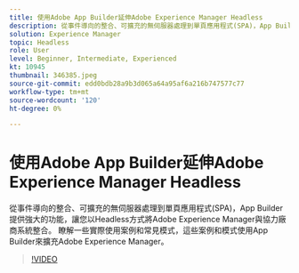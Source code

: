 ```yaml
---
title: 使用Adobe App Builder延伸Adobe Experience Manager Headless
description: 從事件導向的整合、可擴充的無伺服器處理到單頁應用程式(SPA)，App Builder提供強大的功能，讓您以Headless方式將Adobe Experience Manager與協力廠商系統整合。 瞭解一些實際使用案例和常見模式，這些案例和模式使用App Builder來擴充Adobe Experience Manager。
solution: Experience Manager
topic: Headless
role: User
level: Beginner, Intermediate, Experienced
kt: 10945
thumbnail: 346385.jpeg
source-git-commit: edd0bdb28a9b3d065a64a95af6a216b747577c77
workflow-type: tm+mt
source-wordcount: '120'
ht-degree: 0%

---
```


# 使用Adobe App Builder延伸Adobe Experience Manager Headless

從事件導向的整合、可擴充的無伺服器處理到單頁應用程式(SPA)，App Builder提供強大的功能，讓您以Headless方式將Adobe Experience Manager與協力廠商系統整合。 瞭解一些實際使用案例和常見模式，這些案例和模式使用App Builder來擴充Adobe Experience Manager。

>[!VIDEO](https://video.tv.adobe.com/v/346385/?quality=12&learn=on)
